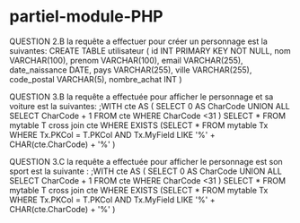 # partiel-module-PHP

QUESTION 2.B
la requête a effectuer pour créer un personnage est la suivantes:
CREATE TABLE utilisateur
(
    id INT PRIMARY KEY NOT NULL,
    nom VARCHAR(100),
    prenom VARCHAR(100),
    email VARCHAR(255),
    date_naissance DATE,
    pays VARCHAR(255),
    ville VARCHAR(255),
    code_postal VARCHAR(5),
    nombre_achat INT
)

QUESTION 3.B
la requête a effectuée pour afficher le personnage et sa voiture est la suivantes:
;WITH cte AS
(
   SELECT 0 AS CharCode
   UNION ALL
   SELECT CharCode + 1 FROM cte WHERE CharCode <31
)
SELECT
   *
FROM
   mytable T
     cross join cte
WHERE
   EXISTS (SELECT *
        FROM mytable Tx
        WHERE Tx.PKCol = T.PKCol
             AND
              Tx.MyField LIKE '%' + CHAR(cte.CharCode) + '%'
         )
         
QUESTION 3.C
la requête a effectuée pour afficher le personnage est son sport est la suivante :
;WITH cte AS
(
   SELECT 0 AS CharCode
   UNION ALL
   SELECT CharCode + 1 FROM cte WHERE CharCode <31
)
SELECT
   *
FROM
   mytable T
     cross join cte
WHERE
   EXISTS (SELECT *
        FROM mytable Tx
        WHERE Tx.PKCol = T.PKCol
             AND
              Tx.MyField LIKE '%' + CHAR(cte.CharCode) + '%'
         )
         

